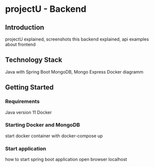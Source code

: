 # projectU - Backend

## Introduction
projectU explained, screenshots
this backend explained, api examples
about frontend

## Technology Stack
Java with Spring Boot
MongoDB, Mongo Express
Docker
diagramm


## Getting Started

### Requirements
Java version 11
Docker

### Starting Docker and MongoDB
start docker container with docker-compose up

### Start application
how to start spring boot application
open browser localhost